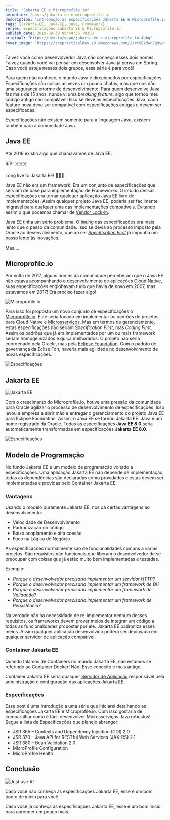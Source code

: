 ```yaml
---
title: "Jakarta EE e Microprofile.io"
permalink: /posts/jakarta-ee-e-microprofile-io
description: "Introdução as especificações Jakarta EE e Microprofile.io"
tags: [Jakarta-EE, Java-EE, Java, Framework]
series: Especificações Jakarta EE & Microprofile.io
publish_date: 2019-09-30 09:44:36 +0300
original: "https://dev.to/vepo/jakarta-ee-e-microprofile-io-4gbg"
cover_image: "https://thepracticaldev.s3.amazonaws.com/i/rt90zdwn2g9yaf3hifpl.jpeg"
---
```


<p>Talvez você como desenvolvedor Java não conheça esses dois nomes. Talvez quando você vai pensar em desenvolver Java
    já pensa em Spring. Caso você esteja nesses dois grupos, essa série é para você!</p>

<!--more-->

<p>Para quem não conhece, o mundo Java é direcionados por especificações. Especificações são coisas as vezes um pouco
    chatas, mas que nos dão uma segurança enorme de desenvolvimento. Para quem desenvolve Java faz mais de 15 anos,
    nunca vi uma <i>breaking feature</i>, algo que tornou meu código antigo não compilável! Isso se deve as especificações
    Java, cada feature nova deve ser compatível com especificações antigas e devem ser especificadas.</p>
<p>Especificações não existem somente para a linguagem Java, existem também para a comunidade Java. </p>

<h2>Java EE</h2>

<p>Até 2018 existia algo que chamavamos de Java EE. </p>
<p>RIP! ☠️☠️☠️ </p>
<p>Long live to Jakarta EE! 👑👑👑</p>
<p>Java EE não era um framework. Era um conjunto de especificações que serviam de base para implementação de Frameworks.
    O intuido dessas especificações era tornar qualquer aplicação Java EE livre de implementações. Assim qualquer
    projeto Java EE, poderia ser facilmente migrável para qualquer uma das implementações compatíveis. Evitando assim o
    que podemos chamar de <a href="https://en.wikipedia.org/wiki/Vendor_lock-in">Vendor Lock-in</a>.</p>
<p>Java EE tinha um sério problema. O <i>timing</i> das especificações era mais lento que o passo da comunidade. Isso se
    devia ao processo imposto pela Oracle ao desenvolvimento, que ao ser <a
        href="https://www.oracle.com/java/technologies/java-ee-glance.html"><i>Specification First</i></a> já impunha um
    passo lento às inovações.</p>
<p>Mas....</p>

<h2>Microprofile.io</h2>

<p>Por volta de 2017, alguns nomes da comunidade perceberam que o Java EE não estava acompanhando o desenvolvimento de
    aplicações <a href="https://12factor.net/pt_br/">Cloud Native</a>, suas especificações englobavam tudo que havia de
    novo em 2007, mas estavamos em 2017! Era preciso fazer algo! </p>

<div class="image-box">
    <img src="https://thepracticaldev.s3.amazonaws.com/i/eidzpplis9ehe42q46z6.png" alt="Microprofile.io" />
</div>

<p>Para isso foi proposto um novo conjunto de especificações o <a href="https://microprofile.io/">Microprofile.io</a>.
    Este seria focado em implementar os padrões de projetos para Cloud Native e <a
        href="https://microservices.io/">Microsserviços</a>. Mas em termos de gerenciamento, estas especificações não
    seriam <i>Specification First</i>, mas <i>Coding First</i>. Assim os padrões que já era implementados por um ou mais
    framework seriam homogeinizados e quiça melhorados. O projeto não seria coordenado pela Oracle, mas pela <a
        href="https://twitter.com/EclipseFdn">Eclipse Foundation</a>. Com o padrão de governança da Eclise Fdn, haveria
    mais agilidade no desenvolvimento de novas especificações.</p>

<div class="image-box">
    <img src="https://thepracticaldev.s3.amazonaws.com/i/yzjn0p8qop27l9n5ff2s.png" alt="Especificações" />
</div>

<h2>Jakarta EE</h2>

<div class="image-box">
    <img src="https://thepracticaldev.s3.amazonaws.com/i/3m3hhtorm5c8kdgc2nvs.jpg" alt="Jakarta EE" />
</div>

<p>Com o crescimento do Microprofile.io, houve uma pressão da comunidade para Oracle agilizar o processo de
    desenvolvimento de especificações. Isso levou a empresa a abrir mão e entregar o gerenciamento do projeto Java EE
    para Eclipse Foundation. Assim, o Java EE se tornou Jakarta EE. Java é um nome registrado da Oracle. Todas as
    especificações <b>Java EE 8.0</b> seria automaticamente transformadas em especificações <b>Jakarta EE 8.0</b>.</p>

<div class="image-box">
    <img src="https://thepracticaldev.s3.amazonaws.com/i/r7qdl78m7mz01hyrc9vp.png" alt="Especificações" />
</div>

<h2>Modelo de Programação</h2>

<p>No fundo Jakarta EE é um modelo de programação voltado a especificações. Uma aplicação Jakarta EE não depende de
    implementação, todas as dependências são declaradas como providades e estas devem ser implementadas e providas pelo
    Container Jakarta EE. </p>

<h3>Vantagens</h3>
<p>Usando o modelo puramente Jakarta EE, nos dá certas vantagens ao desenvolvimento:
<ul>
    <li>Velocidade de Desenvolvimento</li>
    <li>Padronização do código</li>
    <li>Baixo acoplamento e alta coesão</li>
    <li>Foco na Lógica de Negócio</li>
</ul>
</p>
<p>As especificações normalmente são de funcionalidades comuns a várias projetos. São requisitos não funcionais que
    liberam o desenvolvedor de se preocupar com coisas que já estão muito bem implementadas e testadas. </p>

<p>Exemplo:
<ul>
    <li><i>Porque o desenvolvedor precisaria implementar um servidor HTTP?</i></li>
    <li><i>Porque o desenvolvedor precisaria implementar um framework de DI?</i></li>
    <li><i>Porque o desenvolvedor precisaria implementar um framework de Validação?</i></li>
    <li><i>Porque o desenvolvedor precisaria implementar um framework de Persistência?</i></li>
</ul>
</p>

<p>Na verdade não há necessidade de re-implementar nenhum desses requisitos, os frameworks devem prover meios de
    integrar um código a todas as funcionalidades propostar por ele. Jakarta EE padroniza esses meios. Assim qualquer
    aplicação desenvolvida poderá ser deployada em qualquer servidor de aplicação compatível.</p>

<h3>Container Jakarta EE</h3>

<p>Quando falamos de Containers no mundo Jakarta EE, não estamos se referindo ao Container Docker! Não! Esse conceito é
    mais antigo. </p>

<p>Container Jakarta EE seria qualquer <a href="https://pt.wikipedia.org/wiki/Servidor_de_aplica%C3%A7%C3%A3o">Servidor
        de Aplicação</a> responsável pela administração e configuração das aplicações Jakarta EE.</p>

<h3>Especificações</h3>

<p>Esse post é uma introdução a uma série que iniciarei detalhando as especificações Jakarta EE e Microprofile.io. Com
    isso gostaria de compartilhar como é fácil desenvolver Microsserviços Java robustos! Segue a lista de Especificações
    que planejo abranger:
<ul>
    <li>JSR 365 – Contexts and Dependency Injection (CDI) 2.0</li>
    <li>JSR 370 – Java API for RESTful Web Services (JAX-RS) 2.1</li>
    <li>JSR 380 – Bean Validation 2.0</li>
    <li>MicroProfile Configuration</li>
    <li>MicroProfile Health</li>
</ul>
</p>

<h2>Conclusão</h2>

<div class="image-box">
    <img src="https://thepracticaldev.s3.amazonaws.com/i/1aed10d6upbh2rmvhdo8.jpg" alt="Just use-it!" />
</div>

<p>Caso você não conheça as especificações Jakarta EE, esse é um bom ponto de inicio para você.</p>

<p>Caso você já conheça as especificações Jakarta EE, esse é um bom inicio para aprender um pouco mais.</p>